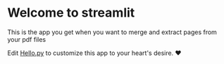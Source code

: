 # Welcome to streamlit

This is the app you get when you want to merge and extract pages from your pdf files

Edit [Hello.py](./Hello.py) to customize this app to your heart's desire. ❤️

